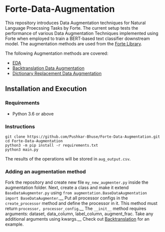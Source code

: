 # Forte-Data-Augmentation

This repository introduces Data Augmentation techniques for Natural Language Proecssing Tasks by Forte. The current setup tests the performance of various Data Augmentation Techniques implemented using Forte when employed to train a BERT-based text classifier downstream model. The augmentation methods are used from the <a href="https://github.com/asyml/forte" target="_blank">Forte Library</a>.

<aside class="o-link-list">
  <div class="o-link-list__aside-title">The following Augmentation methods are covered:</div>
  <ul class="o-link-list__item-container" >
    <li><a class="o-link-list__item" href='https://github.com/asyml/forte/blob/master/forte/processors/data_augment/algorithms/eda_processors.py'>EDA</a></li>
    <li><a class="o-link-list__item" href='https://github.com/asyml/forte/blob/master/forte/processors/data_augment/algorithms/back_translation_op.py'>Backtranslation Data Augmentation</a></li>
    <li><a class="o-link-list__item" href='https://github.com/asyml/forte/blob/master/forte/processors/data_augment/algorithms/dictionary_replacement_op.py'>Dictionary Replacement Data Augmentation</a></li>
  </ul>
</aside>

## Installation and Execution

### Requirements
 <ul class="o-link-list__item-container" >
  <li>Python 3.6 or above</li>
 </ul>
 
### Instructions
```
git clone https://github.com/Pushkar-Bhuse/Forte-Data-Augmentation.git
cd Forte-Data-Augmentation
python3 -m pip install -r requirements.txt
python3 main.py
```
The results of the operations will be stored in `aug_output.csv`.

### Adding an augmentation method
Fork the repository and create new file `my_new_augmenter.py` inside the augmentation folder. Next, create a class and make it extend `BaseDataAugmenter.py` using `from augmentation.BaseDataAugmentation import BaseDataAugmenter`.__
Put all processor configs in the `create_processor` method and define the processor in it. This method must return `processor, processor_config`.__
The `__init__` method requires arguments: dataset,  data_column, label_column, augment_frac. Take any additional arguments using kwargs.__
Check out <a href="https://github.com/Pushkar-Bhuse/Forte-Data-Augmentation/blob/main/augmentation/backtranslation.py" target="_blank">Backtranslation</a> for an example.
